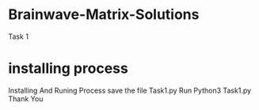 # Brainwave-Matrix-Solutions
Task 1
# installing process 
Installing And Runing Process 
save the file Task1.py
Run Python3 Task1.py
Thank You
